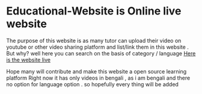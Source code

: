 # Educational-Website is Online live website 

The purpose of this website is as many tutor can upload their video on youtube or other video sharing platform and list/link them in this website .
But why?
well here you can search on the basis of category / language 
[Here is the website live](https://gyanarjan.herokuapp.com/)

Hope many will contribute and make this website a open source learning platform
Right now it has only videos in bengali , as i am bengali and there no option for language option . so hopefully every thing will be added
